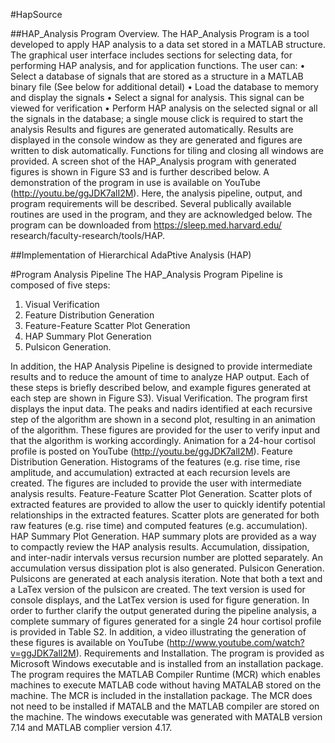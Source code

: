 #HapSource

##HAP_Analysis Program
Overview. The HAP_Analysis Program is a tool developed to apply HAP analysis to a data set stored in a MATLAB structure. The graphical user interface includes sections for selecting data, for performing HAP analysis, and for application functions. The user can:
•	Select a database of signals that are stored as a structure in a MATLAB binary file (See below for additional detail)
•	Load the database to memory and display the signals
•	Select a signal for analysis. This signal can be viewed for verification
•	Perform HAP analysis on the selected signal or all the signals in the database; a single mouse click is required to start the analysis 
Results and figures are generated automatically. Results are displayed in the console window as they are generated and figures are written to disk automatically. Functions for tiling and closing all windows are provided. A screen shot of the HAP_Analysis program with generated figures is shown in Figure S3 and is further described below. A demonstration of the program in use is available on YouTube (http://youtu.be/ggJDK7alI2M). Here, the analysis pipeline, output, and program requirements will be described. Several publically available routines are used in the program, and they are acknowledged below. The program can be downloaded from https://sleep.med.harvard.edu/ research/faculty-research/tools/HAP.


##Implementation of Hierarchical AdaPtive Analysis (HAP)

#Program Analysis Pipeline
The HAP_Analysis Program Pipeline is composed of five steps: 
1. Visual Verification
2. Feature Distribution Generation
3. Feature-Feature Scatter Plot Generation
4. HAP Summary Plot Generation
5. Pulsicon Generation. 

In addition, the HAP Analysis Pipeline is designed to provide intermediate results and to reduce the amount of time to analyze HAP output. Each of these steps is briefly described below, and example figures generated at each step are shown in Figure S3).
Visual Verification. The program first displays the input data. The peaks and nadirs identified at each recursive step of the algorithm are shown in a second plot, resulting in an animation of the algorithm. These figures are provided for the user to verify input and that the algorithm is working accordingly. Animation for a 24-hour cortisol profile is posted on YouTube (http://youtu.be/ggJDK7alI2M).
Feature Distribution Generation. Histograms of the features (e.g. rise time, rise amplitude, and accumulation) extracted at each recursion levels are created. The figures are included to provide the user with intermediate analysis results.
Feature-Feature Scatter Plot Generation. Scatter plots of extracted features are provided to allow the user to quickly identify potential relationships in the extracted features. Scatter plots are generated for both raw features (e.g. rise time) and computed features (e.g. accumulation).
HAP Summary Plot Generation. HAP summary plots are provided as a way to compactly review the HAP analysis results. Accumulation, dissipation, and inter-nadir intervals versus recursion number are plotted separately. An accumulation versus dissipation plot is also generated.
Pulsicon Generation. Pulsicons are generated at each analysis iteration.  Note that both a text and a LaTex version of the pulsicon are created. The text version is used for console displays, and the LatTex version is used for figure generation.
In order to further clarify the output generated during the pipeline analysis, a complete summary of figures generated for a single 24 hour cortisol profile is provided in Table S2. In addition, a video illustrating the generation of these figures is available on YouTube (http://www.youtube.com/watch?v=ggJDK7alI2M).
Requirements and Installation. The program is provided as Microsoft Windows executable and is installed from an installation package. The program requires the MATLAB Compiler Runtime (MCR) which enables machines to execute MATLAB code without having MATALAB stored on the machine. The MCR is included in the installation package. The MCR does not need to be installed if MATALB and the MATLAB compiler are stored on the machine. The windows executable was generated with MATALB version 7.14 and MATLAB complier version 4.17.

